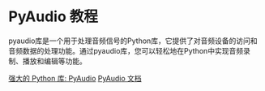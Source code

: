 # PyAudio 教程

<show-structure depth="3"/>

pyaudio库是一个用于处理音频信号的Python库，它提供了对音频设备的访问和音频数据的处理功能。通过pyaudio库，您可以轻松地在Python中实现音频录制、播放和编辑等功能。


<seealso>
<category ref="ref_docs">
    <a href="https://mp.weixin.qq.com/s/MrP3a84oIN3c1OsY8zjYxA">强大的 Python 库: PyAudio</a>
    <a href="https://people.csail.mit.edu/hubert/pyaudio/docs">PyAudio 文档</a>
</category>
<category ref="ref_github">
</category>
<category ref="ref_issues">
</category>
<category ref="ref_hf">
</category>
<category ref="ref_ms">
</category>
</seealso>
